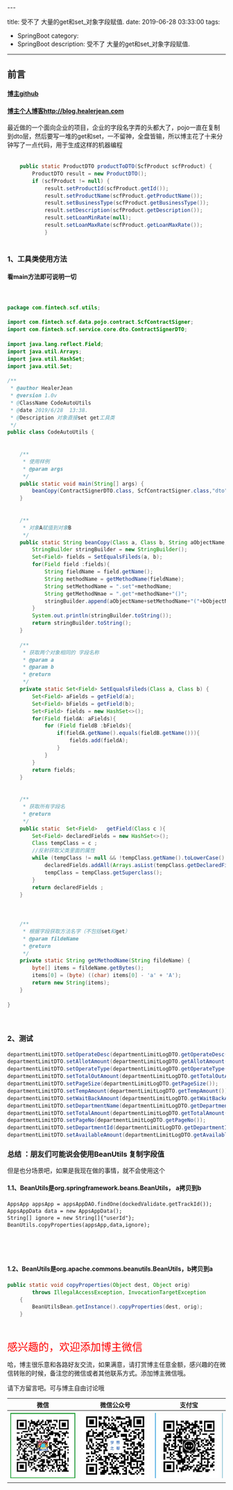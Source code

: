 <!---->---
title: 受不了 大量的get和set_对象字段赋值.
date: 2019-06-28 03:33:00
tags: 
- SpringBoot
category: 
- SpringBoot
description: 受不了 大量的get和set_对象字段赋值.
---

<!-- 

https://raw.githubusercontent.com/HealerJean/HealerJean.github.io/master/blogImages/
　　首行缩进

<font  clalss="healerColor" color="red" size="5" >     </font>

<font  clalss="healerSize"  size="5" >     </font>
-->




## 前言

#### [博主github](https://github.com/HealerJean)
#### [博主个人博客http://blog.healerjean.com](http://HealerJean.github.io)    



最近做的一个面向企业的项目，企业的字段名字弄的头都大了，pojo一直在复制到dto层，然后要写一堆的get和set，一不留神，全盘皆输，所以博主花了十来分钟写了一点代码，用于生成这样的机器编程





```java

    public static ProductDTO productToDTO(ScfProduct scfProduct) {
        ProductDTO result = new ProductDTO();
        if (scfProduct != null) {
            result.setProductId(scfProduct.getId());
            result.setProductName(scfProduct.getProductName());
            result.setBusinessType(scfProduct.getBusinessType());
            result.setDescription(scfProduct.getDescription());
            result.setLoanMinRate(null);
            result.setLoanMaxRate(scfProduct.getLoanMaxRate());
            }
        
```

### 1、工具类使用方法

#### 看main方法即可说明一切



```java


package com.fintech.scf.utils;

import com.fintech.scf.data.pojo.contract.ScfContractSigner;
import com.fintech.scf.service.core.dto.ContractSignerDTO;

import java.lang.reflect.Field;
import java.util.Arrays;
import java.util.HashSet;
import java.util.Set;

/**
 * @author HealerJean
 * @version 1.0v
 * @ClassName CodeAutoUtils
 * @date 2019/6/28  13:38.
 * @Description 对象直接set get工具类
 */
public class CodeAutoUtils {


    /**
     * 使用样例
     * @param args
     */
    public static void main(String[] args) {
        beanCopy(ContractSignerDTO.class, ScfContractSigner.class,"dto","contractSigner") ;
    }


    /**
     * 对象A赋值到对象B
     */
    public static String beanCopy(Class a, Class b, String aObjectName, String bObjectName ){
        StringBuilder stringBuilder = new StringBuilder();
        Set<Field> fields = SetEqualsFileds(a, b);
        for(Field field :fields){
            String fieldName = field.getName();
            String methodName = getMethodName(fieldName);
            String setMethodName = ".set"+methodName;
            String getMethodNmae = ".get"+methodName+"()";
            stringBuilder.append(aObjectName+setMethodName+"("+bObjectName+getMethodNmae+");\n");
        }
        System.out.println(stringBuilder.toString());
        return stringBuilder.toString();
    }

    /**
     * 获取两个对象相同的 字段名称
     * @param a
     * @param b
     * @return
     */
    private static Set<Field> SetEqualsFileds(Class a, Class b) {
        Set<Field> aFields = getField(a);
        Set<Field> bFields = getField(b);
        Set<Field> fields = new HashSet<>();
        for(Field fieldA: aFields){
            for (Field fieldB :bFields){
                if(fieldA.getName().equals(fieldB.getName())){
                    fields.add(fieldA);
                }
            }
        }
        return fields;
    }


    /**
     * 获取所有字段名
     * @return
     */
    public static  Set<Field>   getField(Class c ){
        Set<Field> declaredFields = new HashSet<>();
        Class tempClass = c ;
        //反射获取父类里面的属性
        while (tempClass != null && !tempClass.getName().toLowerCase().equals("java.lang.object")) {
            declaredFields.addAll(Arrays.asList(tempClass.getDeclaredFields()));
            tempClass = tempClass.getSuperclass();
        }
        return declaredFields ;
    }



    /**
     * 根据字段获取方法名字（不包括set和get）
     * @param fildeName
     * @return
     */
    private static String getMethodName(String fildeName) {
        byte[] items = fildeName.getBytes();
        items[0] = (byte) ((char) items[0] - 'a' + 'A');
        return new String(items);
    }

}




```





### 2、测试



```java
departmentLimitDTO.setOperateDesc(departmentLimitLogDTO.getOperateDesc());
departmentLimitDTO.setAllotAmount(departmentLimitLogDTO.getAllotAmount());
departmentLimitDTO.setOperateType(departmentLimitLogDTO.getOperateType());
departmentLimitDTO.setTotalOutAmount(departmentLimitLogDTO.getTotalOutAmount());
departmentLimitDTO.setPageSize(departmentLimitLogDTO.getPageSize());
departmentLimitDTO.setTempAmount(departmentLimitLogDTO.getTempAmount());
departmentLimitDTO.setWaitBackAmount(departmentLimitLogDTO.getWaitBackAmount());
departmentLimitDTO.setDepartmentName(departmentLimitLogDTO.getDepartmentName());
departmentLimitDTO.setTotalAmount(departmentLimitLogDTO.getTotalAmount());
departmentLimitDTO.setPageNo(departmentLimitLogDTO.getPageNo());
departmentLimitDTO.setDepartmentId(departmentLimitLogDTO.getDepartmentId());
departmentLimitDTO.setAvailableAmount(departmentLimitLogDTO.getAvailableAmount());
```



### 总结 ：朋友们可能说会使用BeanUtils 复制字段值

但是也分场景吧，如果是我现在做的事情，就不会使用这个



#### 1.1、BeanUtils是**org.springframework.beans.BeanUtils**， a拷贝到b

```
AppsApp appsApp = appsAppDAO.findOne(dockedValidate.getTrackId());
AppsAppData data = new AppsAppData();
String[] ignore = new String[]{"userId"};
BeanUtils.copyProperties(appsApp,data,ignore);





```

#### 1.2、BeanUtils是**org.apache.commons.beanutils.BeanUtils**，b拷贝到a

```java
public static void copyProperties(Object dest, Object orig)
        throws IllegalAccessException, InvocationTargetException
    {
        BeanUtilsBean.getInstance().copyProperties(dest, orig);
    }

```





<br/>
<br/>

<font  color="red" size="5" >     
感兴趣的，欢迎添加博主微信
 </font>

<br/>



哈，博主很乐意和各路好友交流，如果满意，请打赏博主任意金额，感兴趣的在微信转账的时候，备注您的微信或者其他联系方式。添加博主微信哦。    

请下方留言吧。可与博主自由讨论哦

|微信 | 微信公众号|支付宝|
|:-------:|:-------:|:------:|
| ![微信](https://raw.githubusercontent.com/HealerJean/HealerJean.github.io/master/assets/img/tctip/weixin.jpg)|![微信公众号](https://raw.githubusercontent.com/HealerJean/HealerJean.github.io/master/assets/img/my/qrcode_for_gh_a23c07a2da9e_258.jpg)|![支付宝](https://raw.githubusercontent.com/HealerJean/HealerJean.github.io/master/assets/img/tctip/alpay.jpg) |



<!-- Gitalk 评论 start  -->

<link rel="stylesheet" href="https://unpkg.com/gitalk/dist/gitalk.css">

<script src="https://unpkg.com/gitalk@latest/dist/gitalk.min.js"></script> 
<div id="gitalk-container"></div>    
 <script type="text/javascript">
    var gitalk = new Gitalk({
		clientID: `1d164cd85549874d0e3a`,
		clientSecret: `527c3d223d1e6608953e835b547061037d140355`,
		repo: `HealerJean.github.io`,
		owner: 'HealerJean',
		admin: ['HealerJean'],
		id: 'cO2RUpxWbn1CZdX5',
    });
    gitalk.render('gitalk-container');
</script> 


<!-- Gitalk end -->

